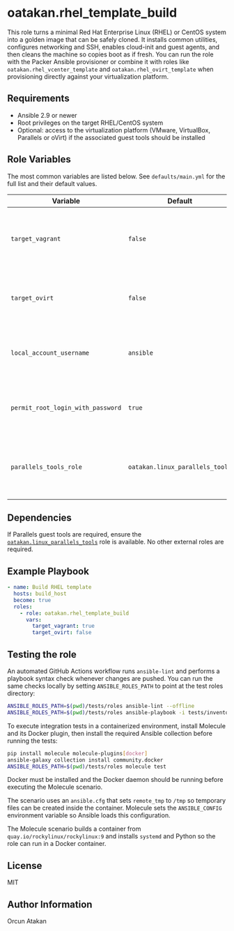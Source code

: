 # oatakan.rhel_template_build

This role turns a minimal Red Hat Enterprise Linux (RHEL) or CentOS system into a golden image that can be safely cloned.  It installs common utilities, configures networking and SSH, enables cloud-init and guest agents, and then cleans the machine so copies boot as if fresh.  You can run the role with the Packer Ansible provisioner or combine it with roles like `oatakan.rhel_vcenter_template` and `oatakan.rhel_ovirt_template` when provisioning directly against your virtualization platform.

## Requirements

* Ansible 2.9 or newer
* Root privileges on the target RHEL/CentOS system
* Optional: access to the virtualization platform (VMware, VirtualBox, Parallels or oVirt) if the associated guest tools should be installed

## Role Variables

The most common variables are listed below. See `defaults/main.yml` for the full list and their default values.

| Variable | Default | Description |
|----------|---------|-------------|
| `target_vagrant` | `false` | When set to `true`, the Vagrant public key is installed for the local user. |
| `target_ovirt` | `false` | Enables cloud-init setup and installs the oVirt/QEMU guest agent. |
| `local_account_username` | `ansible` | User name that owns downloaded ISOs and receives the Vagrant key. |
| `permit_root_login_with_password` | `true` | Allows password based root logins in cloud-init configuration. |
| `parallels_tools_role` | `oatakan.linux_parallels_tools` | Role used to install Parallels guest tools when Parallels is detected. |

## Dependencies

If Parallels guest tools are required, ensure the [`oatakan.linux_parallels_tools`](https://galaxy.ansible.com/oatakan/linux_parallels_tools) role is available. No other external roles are required.

## Example Playbook

```yaml
- name: Build RHEL template
  hosts: build_host
  become: true
  roles:
    - role: oatakan.rhel_template_build
      vars:
        target_vagrant: true
        target_ovirt: false
```

## Testing the role

An automated GitHub Actions workflow runs `ansible-lint` and performs a playbook
syntax check whenever changes are pushed. You can run the same checks locally by
setting `ANSIBLE_ROLES_PATH` to point at the test roles directory:

```bash
ANSIBLE_ROLES_PATH=$(pwd)/tests/roles ansible-lint --offline
ANSIBLE_ROLES_PATH=$(pwd)/tests/roles ansible-playbook -i tests/inventory tests/test.yml --syntax-check
```

To execute integration tests in a containerized environment, install Molecule
and its Docker plugin, then install the required Ansible collection before
running the tests:

```bash
pip install molecule molecule-plugins[docker]
ansible-galaxy collection install community.docker
ANSIBLE_ROLES_PATH=$(pwd)/tests/roles molecule test
```

Docker must be installed and the Docker daemon should be running before
executing the Molecule scenario.

The scenario uses an `ansible.cfg` that sets `remote_tmp` to `/tmp` so
temporary files can be created inside the container. Molecule sets the
`ANSIBLE_CONFIG` environment variable so Ansible loads this configuration.

The Molecule scenario builds a container from `quay.io/rockylinux/rockylinux:9`
and installs `systemd` and Python so the role can run in a Docker container.

## License

MIT

## Author Information

Orcun Atakan
